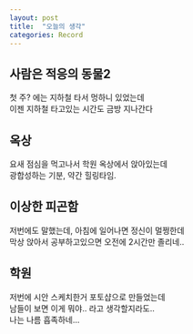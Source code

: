 ```yaml
---
layout: post
title:  "오늘의 생각"
categories: Record
---
```



## 사람은 적응의 동물2

첫 주? 에는 지하철 타서 멍하니 있었는데     
이젠 지하철 타고있는 시간도 금방 지나간다

## 옥상

요새 점심을 먹고나서 학원 옥상에서 앉아있는데   
광합성하는 기분, 약간 힐링타임.

## 이상한 피곤함

저번에도 말했는데, 아침에 일어나면 정신이 멀쩡한데      
막상 앉아서 공부하고있으면 오전에 2시간만 졸리네..

## 학원

저번에 시안 스케치한거 포토샵으로 만들었는데    
남들이 보면 이게 뭐야.. 라고 생각할지라도..     
나는 나름 흡족하네...

